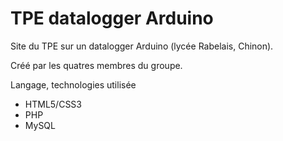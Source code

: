 TPE datalogger Arduino
======================

Site du TPE sur un datalogger Arduino (lycée Rabelais, Chinon).

Créé par les quatres membres du groupe.

Langage, technologies utilisée
* HTML5/CSS3
* PHP
* MySQL
